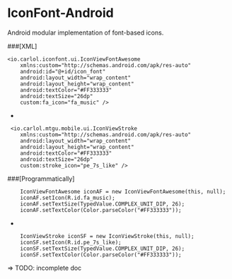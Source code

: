 IconFont-Android
================

Android modular implementation of font-based icons.

###[XML]

    <io.carlol.iconfont.ui.IconViewFontAwesome
        xmlns:custom="http://schemas.android.com/apk/res-auto"
        android:id="@+id/icon_font"
        android:layout_width="wrap_content"
        android:layout_height="wrap_content"
        android:textColor="#FF333333"
        android:textSize="26dp"
        custom:fa_icon="fa_music" />

-

     <io.carlol.mtgu.mobile.ui.IconViewStroke
        xmlns:custom="http://schemas.android.com/apk/res-auto"
        android:layout_width="wrap_content"
        android:layout_height="wrap_content"
        android:textColor="#FF333333"
        android:textSize="26dp"
        custom:stroke_icon="pe_7s_like" />
        
###[Programmatically]


		IconViewFontAwesome iconAF = new IconViewFontAwesome(this, null);
		iconAF.setIcon(R.id.fa_music);
		iconAF.setTextSize(TypedValue.COMPLEX_UNIT_DIP, 26);
		iconAF.setTextColor(Color.parseColor("#FF333333"));

-
	
		IconViewStroke iconSF = new IconViewStroke(this, null);
		iconSF.setIcon(R.id.pe_7s_like);
		iconSF.setTextSize(TypedValue.COMPLEX_UNIT_DIP, 26);
		iconSF.setTextColor(Color.parseColor("#FF333333"));



=> TODO: incomplete doc